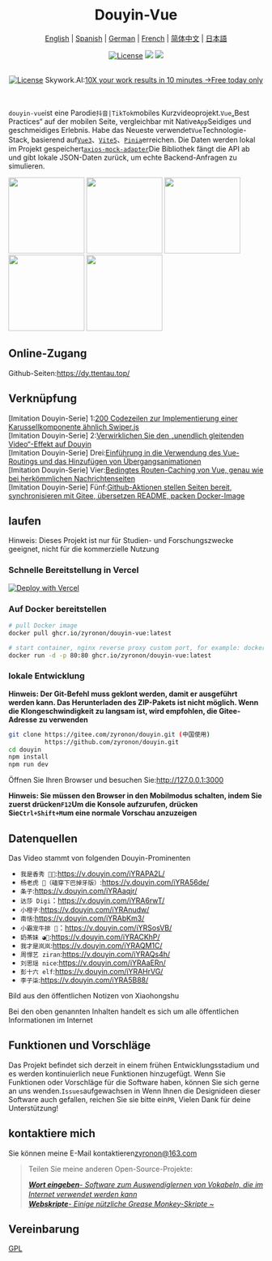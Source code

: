 <h1 align="center">
  Douyin-Vue
</h1>

<p align="center">
 <a href="README.en.md">English</a> | <a href="README.es.md">Spanish</a> | <a href="README.de.md">German</a> | 
<a href="README.fr.md">French</a> | <a href="../README.md">简体中文</a> |  <a href="README.ja.md">日本語</a> 
</p>

<p align="center">
  <a href="https://github.com/zyronon/douyin/blob/master/LICENSE"><img src="https://img.shields.io/github/license/zyronon/douyin" alt="License"></a>
  <a><img src="https://img.shields.io/badge/PRs-welcome-brightgreen.svg"/></a>
  <a><img src="https://img.shields.io/badge/Powered%20by-Vue-blue"/></a>
</p>

<p align="center">
  <br/>
  <a href="https://skywork.ai/p/lgpy6R"><img src="https://github.com/user-attachments/assets/24b255a7-f0bc-41b5-9044-52694546d59e" alt="License"></a>
  Skywork.AI:<a href="https://skywork.ai/p/lgpy6R" target="_blank">10X your work results in 10 minutes →Free today only</a>
  <br/>
  <br/>
  <br/>
</p>  


`douyin-vue`ist eine Parodie`抖音|TikTok`mobiles Kurzvideoprojekt.`Vue`„Best Practices“ auf der mobilen Seite, vergleichbar mit Native`App`Seidiges und geschmeidiges Erlebnis. Habe das Neueste verwendet`Vue`Technologie-Stack, basierend auf[`Vue3`](https://cn.vuejs.org/)、[`Vite5`](https://cn.vitejs.dev/)、[`Pinia`](https://pinia.vuejs.org/)erreichen. Die Daten werden lokal im Projekt gespeichert[`axios-mock-adapter`](https://github.com/ctimmerm/axios-mock-adapter)Die Bibliothek fängt die API ab und gibt lokale JSON-Daten zurück, um echte Backend-Anfragen zu simulieren.

<div>
<img width="150px" src='imgs/1.gif' />
<img width="150px" src='imgs/2.gif' />
<img width="150px" src='imgs/3.gif' />
<img width="150px" src='imgs/4.gif' />
<img width="150px" src='imgs/5.gif' />
</div>

## Online-Zugang

[//]: # "Gitee Pages: [https://zyronon.gitee.io/douyin/](https://zyronon.gitee.io/douyin/)(中国地区推荐访问这个地址)   "

[//]: # "注意：Gitee Pages现在无法更新，代码不是最新的。如果你能翻墙推荐访问下面地址  "

Github-Seiten:<https://dy.ttentau.top/>

[//]: # "Gitee pages: [https://dy.ttentau.top/](https://dy.ttentau.top/) (中国地区推荐访问这个地址)  "

[//]: # "Github pages: [https://zyronon.github.io/douyin/](https://zyronon.github.io/douyin/)  "

[//]: # "Netlify: [https://douyins.netlify.app/](https://douyins.netlify.app/)"

[//]: # "Vercel:  [https://douyins.vercel.app](https://douyins.vercel.app)"

[//]: # "Android Apk: https://github.com/zyronon/douyin/releases"

[//]: # "**注意**：`PC` 必须将浏览器切到手机模式，先按 `F12` 调出控制台，再按 `Ctrl+Shift+M`才能正常预览"

[//]: # "**注意**：手机请用  [Via 浏览器](https://viayoo.com/zh-cn/)  或 Chrome 浏览器预览。其它浏览器可能会强制将视频全屏，导致无法正常显示"

## Verknüpfung

\[Imitation Douyin-Serie] 1:[200 Codezeilen zur Implementierung einer Karussellkomponente ähnlich Swiper.js](https://juejin.cn/post/7360512664317018146)  
\[Imitation Douyin-Serie] 2:[Verwirklichen Sie den „unendlich gleitenden Video“-Effekt auf Douyin](https://juejin.cn/post/7361614921519054883)  
\[Imitation Douyin-Serie] Drei:[Einführung in die Verwendung des Vue-Routings und das Hinzufügen von Übergangsanimationen](https://juejin.cn/post/7362528152777130025)  
\[Imitation Douyin-Serie] Vier:[Bedingtes Routen-Caching von Vue, genau wie bei herkömmlichen Nachrichtenseiten](https://juejin.cn/post/7365334891473240101)  
\[Imitation Douyin-Serie] Fünf:[Github-Aktionen stellen Seiten bereit, synchronisieren mit Gitee, übersetzen README, packen Docker-Image](https://juejin.cn/post/7365757742381957161)

## laufen

Hinweis: Dieses Projekt ist nur für Studien- und Forschungszwecke geeignet, nicht für die kommerzielle Nutzung

### Schnelle Bereitstellung in Vercel

[![Deploy with Vercel](https://vercel.com/button)](https://vercel.com/new/clone?repository-url=https://github.com/zyronon/douyin)

### Auf Docker bereitstellen

```bash
# pull Docker image
docker pull ghcr.io/zyronon/douyin-vue:latest

# start container, nginx reverse proxy custom port, for example: docker run -d -p 80:80 ghcr.io/zyronon/douyin-vue:latest
docker run -d -p 80:80 ghcr.io/zyronon/douyin-vue:latest
```

### lokale Entwicklung

**Hinweis: Der Git-Befehl muss geklont werden, damit er ausgeführt werden kann. Das Herunterladen des ZIP-Pakets ist nicht möglich. Wenn die Klongeschwindigkeit zu langsam ist, wird empfohlen, die Gitee-Adresse zu verwenden**

```bash
git clone https://gitee.com/zyronon/douyin.git (中国使用)
          https://github.com/zyronon/douyin.git 
cd douyin
npm install
npm run dev
```

Öffnen Sie Ihren Browser und besuchen Sie:<http://127.0.0.1:3000>

**Hinweis: Sie müssen den Browser in den Mobilmodus schalten, indem Sie zuerst drücken`F12`Um die Konsole aufzurufen, drücken Sie`Ctrl+Shift+M`um eine normale Vorschau anzuzeigen**

## Datenquellen

Das Video stammt von folgenden Douyin-Prominenten

-   `我是香秀 🐂🍺`:<https://v.douyin.com/iYRAPA2L/>
-   `杨老虎 🐯（磕穿下巴掉牙版）`:<https://v.douyin.com/iYRA56de/>
-   `条子`:<https://v.douyin.com/iYRAaqjr/>
-   `达莎 Digi`：<https://v.douyin.com/iYRA6rwT/>
-   `小橙子`:<https://v.douyin.com/iYRAnudw/>
-   `南恬`:<https://v.douyin.com/iYRAbKm3/>
-   `小霸宠牛排 🥩`：<https://v.douyin.com/iYRSosVB/>
-   `奶茶妹 ◕🌱`:<https://v.douyin.com/iYRACKhP/>
-   `我才是岚岚`:<https://v.douyin.com/iYRAQM1C/>
-   `周憬艺 ziran`:<https://v.douyin.com/iYRAQs4h/>
-   `刘思瑶 nice`:<https://v.douyin.com/iYRAaERn/>
-   `彭十六 elf`:<https://v.douyin.com/iYRAHrVG/>
-   `李子柒`:<https://v.douyin.com/iYRA5B88/>

Bild aus den öffentlichen Notizen von Xiaohongshu

Bei den oben genannten Inhalten handelt es sich um alle öffentlichen Informationen im Internet

## Funktionen und Vorschläge

Das Projekt befindet sich derzeit in einem frühen Entwicklungsstadium und es werden kontinuierlich neue Funktionen hinzugefügt. Wenn Sie Funktionen oder Vorschläge für die Software haben, können Sie sich gerne an uns wenden.`Issues`aufgewachsen in
Wenn Ihnen die Designideen dieser Software auch gefallen, reichen Sie sie bitte ein`PR`, Vielen Dank für deine Unterstützung!

## kontaktiere mich

Sie können meine E-Mail kontaktieren<a href="mailto:zyronon@163.com">zyronon@163.com</a>

> Teilen Sie meine anderen Open-Source-Projekte:
>
> _[**Wort eingeben**- Software zum Auswendiglernen von Vokabeln, die im Internet verwendet werden kann](https://github.com/zyronon/typing-word)<img src="https://img.shields.io/github/stars/zyronon/typing-word.svg?style=flat-square&label=Star&color=4285dd&logo=github" height="16px" />_  
> _[**Webskripte**- Einige nützliche Grease Monkey-Skripte ~](https://github.com/zyronon/web-scripts)<img src="https://img.shields.io/github/stars/zyronon/web-scripts.svg?style=flat-square&label=Star&color=4285dd&logo=github" height="16px" />_

## Vereinbarung

[GPL](../LICENSE)
